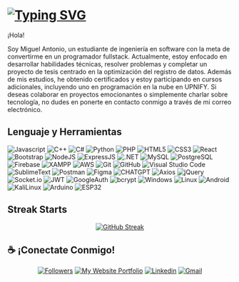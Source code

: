 #
# [![Typing SVG](https://readme-typing-svg.herokuapp.com?font=Cambria+Math&weight=100&size=25&pause=2000&color=F7F7F7&center=true&vCenter=true&width=900&height=30&lines=Antonio+Martinez+-+%40DevDarkSonic;Ing.+Software)](https://git.io/typing-svg)

¡Hola!

Soy Miguel Antonio, un estudiante de ingeniería en software con la meta de convertirme en un programador fullstack. Actualmente, estoy enfocado en desarrollar habilidades técnicas, resolver problemas y completar un proyecto de tesis centrado en la optimización del registro de datos. Además de mis estudios, he obtenido certificados y estoy participando en cursos adicionales, incluyendo uno en programación en la nube en UPNIFY. Si deseas colaborar en proyectos emocionantes o simplemente charlar sobre tecnología, no dudes en ponerte en contacto conmigo a través de mi correo electrónico.

## Lenguaje y Herramientas
![Javascript](https://img.shields.io/badge/Javascript-fedf2a?style=for-the-badge&labelColor=black&logo=Javascript&logoColor=fedf2a)
![C++](https://img.shields.io/badge/C%2B%2B-00599C?style=for-the-badge&labelColor=black&logo=c%2B%2B&logoColor=white)
![C#](https://img.shields.io/badge/C%23-239120?style=for-the-badge&labelColor=black&logo=csharp&logoColor=white)
![Python](https://img.shields.io/badge/Python-ffdd58?style=for-the-badge&labelColor=black&logo=Python&logoColor=ffdd58)
![PHP](https://img.shields.io/badge/PHP-7481b4?style=for-the-badge&labelColor=black&logo=PHP&logoColor=7481b4)
![HTML5](https://img.shields.io/badge/HTML5-fb4408?style=for-the-badge&labelColor=black&logo=html5&logoColor=ffffff)
![CSS3](https://img.shields.io/badge/CSS3-089cd3?style=for-the-badge&labelColor=black&logo=CSS3&logoColor=ffffff)
![React](https://img.shields.io/badge/React-2d2d2d?style=for-the-badge&labelColor=black&logo=React&logoColor=F0D48e3ffB4F)
![Bootstrap](https://img.shields.io/badge/Bootstrap-9308fa?style=for-the-badge&labelColor=black&logo=Bootstrap&logoColor=9308fa)
![NodeJS](https://img.shields.io/badge/Node.JS-53ca42?style=for-the-badge&labelColor=black&logo=Node.JS&logoColor=53ca42)
![ExpressJS](https://img.shields.io/badge/Express.JS-5831d3?style=for-the-badge&labelColor=black&logo=Express&logoColor=ffffff)
![.NET](https://img.shields.io/badge/.NET-5831d3?style=for-the-badge&labelColor=black&logo=.NET&logoColor=ffffff)
![MySQL](https://img.shields.io/badge/MySQL-f68d08?style=for-the-badge&labelColor=black&logo=MySQL&logoColor=ffffff)
![PostgreSQL](https://img.shields.io/badge/PostgreSQL-106d94?style=for-the-badge&labelColor=black&logo=PostgreSQL&logoColor=ffffff)
![Firebase](https://img.shields.io/badge/Firebase-262626?style=for-the-badge&labelColor=black&logo=Firebase&logoColor=ffca2b)
![XAMPP](https://img.shields.io/badge/XAMPP-ff6e00?style=for-the-badge&logo=XAMPP&labelColor=black&logoColor=white)
![AWS](https://img.shields.io/badge/Google_Cloud_Platform_(GCP)-5a5a5a?style=for-the-badge&labelColor=black&logo=GoogleCloud&logoColor=ffffff)
![Git](https://img.shields.io/badge/GIT-ff481a?style=for-the-badge&labelColor=black&logo=GIT&logoColor=ffffff)
![GitHub](https://img.shields.io/badge/GitHub-15181f?style=for-the-badge&labelColor=black&logo=GitHub&logoColor=ffffff)
![Visual Studio Code](https://img.shields.io/badge/Visual_Studio_Code-08b1f3?style=for-the-badge&labelColor=black&logo=VSCode&logoColor=F0DB4F)
![SublimeText](https://img.shields.io/badge/Sublime_Text-474747?style=for-the-badge&labelColor=black&logo=SublimeText&logoColor=ff9408)
![Postman](https://img.shields.io/badge/Postman-ff6623?style=for-the-badge&labelColor=black&logo=Postman&logoColor=ffffff)
![Figma](https://img.shields.io/badge/Figma-26262e?style=for-the-badge&labelColor=black&logo=Figma&logoColor=ffffff)
![CHATGPT](https://img.shields.io/badge/ChatGPT-74aa9c?style=for-the-badge&logo=openai&logoColor=white)
![Axios](https://img.shields.io/badge/Axios-292929?style=for-the-badge&labelColor=black&logo=Axios&logoColor=ffffff)
![jQuery](https://img.shields.io/badge/jQuery-ffffff?style=for-the-badge&labelColor=black&logo=jQuery&logoColor=086bb5)
![Socket.io](https://img.shields.io/badge/Socket.io-ffffff?style=for-the-badge&labelColor=black&logo=Socket.io&logoColor=ffffff)
![JWT](https://img.shields.io/badge/JWT_(JSON_Web_Tokens)-2e333a?style=for-the-badge&labelColor=black&logo=JSONWebTokens&logoColor=ffffff)
![GoogleAuth](https://img.shields.io/badge/Google_Auth-ffffff?style=for-the-badge&labelColor=black&logo=google&logoColor=ffffff)
![bcrypt](https://img.shields.io/badge/bcrypt-38b2bd?style=for-the-badge&labelColor=black&logo=bcrypt&logoColor=ffffff)
![Windows](https://img.shields.io/badge/Windows-0078D6?style=for-the-badge&logo=windows&logoColor=white)
![Linux](https://img.shields.io/badge/Linux-ffc41b?style=for-the-badge&labelColor=black&logo=Linux&logoColor=ffffff)
![Android](https://img.shields.io/badge/Android-08b964?style=for-the-badge&labelColor=black&logo=Android&logoColor=08b964)
![KaliLinux](https://img.shields.io/badge/Kali_Linux-1b1d22?style=for-the-badge&labelColor=black&logo=KaliLinux&logoColor=ffffff)
![Arduino](https://img.shields.io/badge/Arduino-089ca1?style=for-the-badge&labelColor=black&logo=Arduino&logoColor=ffffff)
![ESP32](https://img.shields.io/badge/ESP32-3e3e47?style=for-the-badge&labelColor=black&logo=ESP32&logoColor=F0DB4F)

## Streak Starts
<center>

[![GitHub Streak](https://github-readme-streak-stats.herokuapp.com/?user=Miguel-Antonio-Martinez-Jimenez&border=1f1f22&background=303030&theme=dark&card_width=420&card_height=150)](https://git.io/streak-stats)

</center>

## ☕ ¡Conectate Conmigo!
<div align="center">
  
[![Followers](https://custom-icon-badges.demolab.com/github/followers/Miguel-Antonio-Martinez-Jimenez?color=236ad3&labelColor=1155ba&style=for-the-badge&logo=person-add&label=Follow&logoColor=white)](https://github.com/Miguel-Antonio-Martinez-Jimenez?tab=followers) 
[![My Website Portfolio](https://img.shields.io/badge/-Mi%20Portafolio%20Web-3c873a?style=for-the-badge&labelColor=black&logo=github&logoColor=ffffff)](https://Miguel-Antonio-Martinez-Jimenez.github.io) 
[![Linkedin](https://img.shields.io/badge/-Linkedin-0073b2?style=for-the-badge&labelColor=black&logo=Linkedin&logoColor=ffffff)](https://www.linkedin.com/in/miguel-antonio-martínez-jiménez-90257021b/)
[![Gmail](https://img.shields.io/badge/-gmail-ee4436?style=for-the-badge&labelColor=black&logo=gmail&logoColor=ffffff)](mailto:miguelantoniomartinezjimenez00@gmail.com)
</div>
